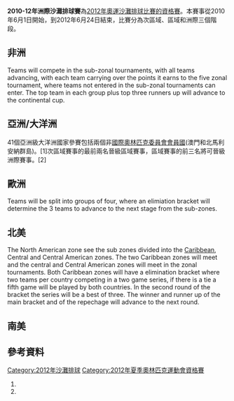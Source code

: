 **2010-12年洲際沙灘排球賽**為[2012年奧運沙灘排球比賽的資格賽](https://zh.wikipedia.org/wiki/2012年夏季奧林匹克運動會排球比賽 "wikilink")。本賽事從2010年6月1日開始，到2012年6月24日結束，比賽分為次區域、區域和洲際三個階段。

## 非洲

Teams will compete in the sub-zonal tournaments, with all teams
advancing, with each team carrying over the points it earns to the five
zonal tournament, where teams not entered in the sub-zonal tournaments
can enter. The top team in each group plus top three runners up will
advance to the continental cup.

## 亞洲/大洋洲

41個亞洲級大洋洲國家參賽包括兩個非[國際奧林匹克委員會會員國](https://zh.wikipedia.org/wiki/國際奧林匹克委員會 "wikilink")(澳門和北馬利安納群島)。\[1\]次區域賽事的最前兩名晉級區域賽事，區域賽事的前三名將可晉級洲際賽事。\[2\]

## 歐洲

Teams will be split into groups of four, where an elimiation bracket
will determine the 3 teams to advance to the next stage from the
sub-zones.

## 北美

The North American zone see the sub zones divided into the
[Caribbean](https://zh.wikipedia.org/wiki/Caribbean "wikilink"), Central
and Central American zones. The two Caribbean zones will meet and the
central and Central American zones will meet in the zonal tournaments.
Both Caribbean zones will have a elimination bracket where two teams per
country competing in a two game series, if there is a tie a fifth game
will be played by both countries. In the second round of the bracket the
series will be a best of three. The winner and runner up of the main
bracket and of the repechage will advance to the next round.

## 南美

## 參考資料

[Category:2012年沙灘排球](https://zh.wikipedia.org/wiki/Category:2012年沙灘排球 "wikilink")
[Category:2012年夏季奧林匹克運動會資格賽](https://zh.wikipedia.org/wiki/Category:2012年夏季奧林匹克運動會資格賽 "wikilink")

1.

2.